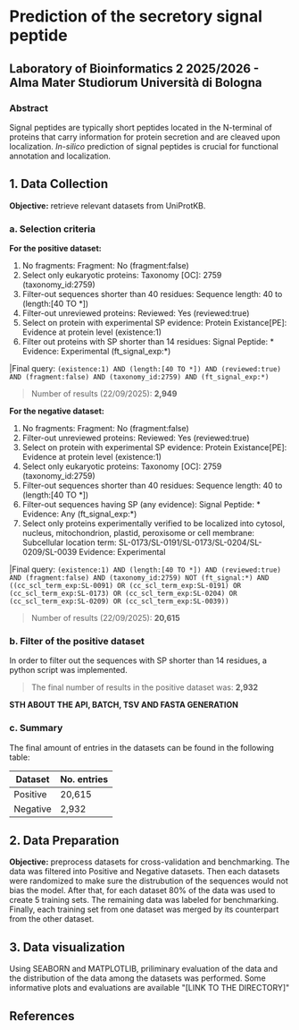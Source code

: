 # Prediction of the secretory signal peptide
## Laboratory of Bioinformatics 2 2025/2026 -  Alma Mater Studiorum Università di Bologna

### Abstract
Signal peptides are typically short peptides located in the N-terminal of proteins that carry information for protein secretion and are cleaved upon localization. *In-silico* prediction of signal peptides is crucial for functional annotation and localization. 

## 1. Data Collection
**Objective:** retrieve relevant datasets from UniProtKB.

### a. Selection criteria

**For the positive dataset:**
  1. No fragments: Fragment: No (fragment:false)
  2. Select only eukaryotic proteins: Taxonomy [OC]: 2759 (taxonomy_id:2759)
  3. Filter-out sequences shorter than 40 residues: Sequence length: 40 to (length:[40 TO *])
  4. Filter-out unreviewed proteins: Reviewed: Yes (reviewed:true)
  5. Select on protein with experimental SP evidence: Protein Existance[PE]: Evidence at protein level (existence:1)
  6. Filter out proteins with SP shorter than 14 residues: Signal Peptide: * Evidence: Experimental (ft_signal_exp:*)

 |Final query: `(existence:1) AND (length:[40 TO *]) AND (reviewed:true) AND (fragment:false) AND (taxonomy_id:2759) AND (ft_signal_exp:*)`

 > Number of results (22/09/2025): **2,949**

**For the negative dataset:**
  1. No fragments: Fragment: No (fragment:false)
  2. Filter-out unreviewed proteins: Reviewed: Yes (reviewed:true)
  3. Select on protein with experimental SP evidence: Protein Existance[PE]: Evidence at protein level (existence:1)
  4. Select only eukaryotic proteins: Taxonomy [OC]: 2759 (taxonomy_id:2759)
  5. Filter-out sequences shorter than 40 residues: Sequence length: 40 to (length:[40 TO *])
  6. Filter-out sequences having SP (any evidence): Signal Peptide: * Evidence: Any (ft_signal_exp:*)
  7. Select only proteins experimentally verified to be localized into cytosol, nucleus, mitochondrion, plastid, peroxisome or cell membrane: Subcellular location term: SL-0173/SL-0191/SL-0173/SL-0204/SL-0209/SL-0039 Evidence: Experimental

 |Final query: `(existence:1) AND (length:[40 TO *]) AND (reviewed:true) AND (fragment:false) AND (taxonomy_id:2759) NOT (ft_signal:*) AND ((cc_scl_term_exp:SL-0091) OR (cc_scl_term_exp:SL-0191) OR (cc_scl_term_exp:SL-0173) OR (cc_scl_term_exp:SL-0204) OR (cc_scl_term_exp:SL-0209) OR (cc_scl_term_exp:SL-0039))`

 > Number of results (22/09/2025): **20,615**

### b. Filter of the positive dataset
  In order to filter out the sequences with SP shorter than 14 residues, a python script was implemented.
 > The final number of results in the positive dataset was: **2,932**

**STH ABOUT THE API, BATCH, TSV AND FASTA GENERATION**
  
### c. Summary
  The final amount of entries in the datasets can be found in the following table:
  
  | Dataset | No. entries |
  | ------------- | ------------- |
  | Positive  | 20,615  |
  | Negative  | 2,932  |
  
## 2. Data Preparation
**Objective:** preprocess datasets for cross-validation and benchmarking.
	The data was filtered into Positive and Negative datasets. Then each datasets were randomized to make sure the distrubution of the sequences would not bias the model. After that, for each dataset 80% of the data was used to create 5 training sets. The remaining data was labeled for benchmarking.
	Finally, each training set from one dataset was merged by its counterpart from the other dataset. 


## 3. Data visualization
Using SEABORN and MATPLOTLIB, priliminary evaluation of the data and the distribution of the data among the datasets was performed.
Some informative plots and evaluations are available "[LINK TO THE DIRECTORY]"
## References 
